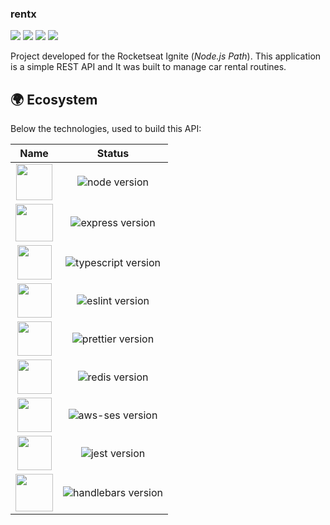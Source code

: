 ### rentx

[![](https://img.shields.io/github/repo-size/wladimirgrf/rentx?color=%238257E5&labelColor=000000)]()
[![](https://img.shields.io/github/last-commit/wladimirgrf/rentx?color=%238257E5&labelColor=000000)](https://github.com/wladimirgrf/certification/commits/master)
[![](https://img.shields.io/github/issues/wladimirgrf/rentx?color=%238257E5&labelColor=000000)](https://github.com/wladimirgrf/certification/issues)
[![](https://img.shields.io/github/license/wladimirgrf/rentx?color=%238257E5&labelColor=000000)]()

Project developed for the Rocketseat Ignite (_Node.js Path_). This application is a simple REST API and It was built to manage car rental routines.

## 🌍 Ecosystem

Below the technologies, used to build this API:

|                      Name                                   |                         Status                          |
|:-----------------------------------------------------------:|:-------------------------------------------------------:|
|<img height="58" src="https://cdn.worldvectorlogo.com/logos/nodejs-1.svg"> | <img alt="node version" src="https://img.shields.io/badge/nodejs-v14.17-blue?color=%238257E5&labelColor=000000"> |
|<img height="60" src="https://www.vectorlogo.zone/logos/expressjs/expressjs-ar21.svg"> | <img alt="express version" src="https://img.shields.io/badge/express-v4.17-blue?color=%238257E5&labelColor=000000">|
|<img height="55" src="https://cdn.worldvectorlogo.com/logos/typescript.svg"> | <img alt="typescript version" src="https://img.shields.io/badge/typescript-v4.3-blue?color=%238257E5&labelColor=000000"> |
|<img height="55" src="https://cdn.worldvectorlogo.com/logos/eslint-1.svg"> | <img alt="eslint version" src="https://img.shields.io/badge/eslint-v7.32-blue?color=%238257E5&labelColor=000000"> |
|<img height="55" src="https://cdn.worldvectorlogo.com/logos/prettier-2.svg"> | <img alt="prettier version" src="https://img.shields.io/badge/prettier-v2.3-blue?color=%238257E5&labelColor=000000"> |
|<img height="55" src="https://cdn.worldvectorlogo.com/logos/redis.svg"> | <img alt="redis version" src="https://img.shields.io/badge/redis-v4.0-blue?color=%238257E5&labelColor=000000"> |
|<img height="55" src="https://cdn.worldvectorlogo.com/logos/aws-ses.svg"> | <img alt="aws-ses version" src="https://img.shields.io/badge/aws_ses-v2.10-blue?color=%238257E5&labelColor=000000"> |
|<img height="55" src="https://www.vectorlogo.zone/logos/jestjsio/jestjsio-icon.svg"> | <img alt="jest version" src="https://img.shields.io/badge/jest-v27.2-blue?color=%238257E5&labelColor=000000"> |
|<img height="60" src="https://www.vectorlogo.zone/logos/handlebarsjs/handlebarsjs-ar21.svg"> | <img alt="handlebars version" src="https://img.shields.io/badge/handlebars-v4.7-blue?color=%238257E5&labelColor=000000"> |

